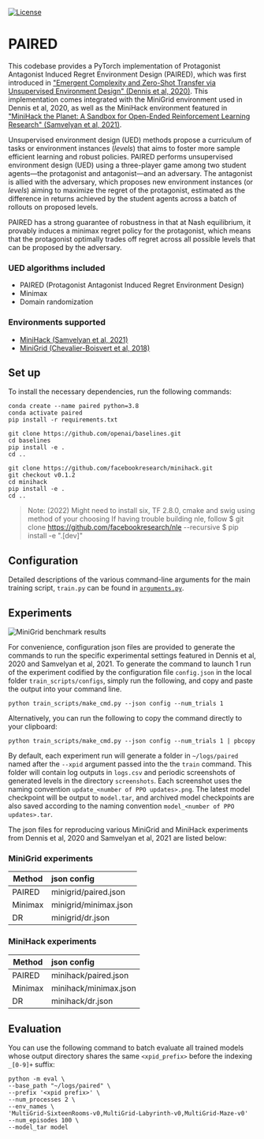 [![License](https://img.shields.io/badge/License-Apache%202.0-blue.svg)](https://opensource.org/licenses/Apache-2.0)

# PAIRED

This codebase provides a PyTorch implementation of Protagonist Antagonist Induced Regret Environment Design (PAIRED), which was first introduced in ["Emergent Complexity and Zero-Shot Transfer via Unsupervised Environment Design" (Dennis et al, 2020)](https://arxiv.org/abs/2012.02096). This implementation comes integrated with the MiniGrid environment used in Dennis et al, 2020, as well as the MiniHack environment featured in  ["MiniHack the Planet: A Sandbox for Open-Ended Reinforcement Learning Research" (Samvelyan et al, 2021)](https://openreview.net/forum?id=skFwlyefkWJ).

Unsupervised environment design (UED) methods propose a curriculum of tasks or environment instances (*levels*) that aims to foster more sample efficient learning and robust policies. PAIRED performs unsupervised environment design (UED) using a three-player game among two student agents—the protagonist and antagonist—and an adversary. The antagonist is allied with the adversary, which proposes new environment instances (or *levels*) aiming to maximize the regret of the protagonist, estimated as the difference in returns achieved by the student agents across a batch of rollouts on proposed levels.

PAIRED has a strong guarantee of robustness in that at Nash equilibrium, it provably induces a minimax regret policy for the protagonist, which means that the protagonist optimally trades off regret across all possible levels that can be proposed by the adversary.

### UED algorithms included

- PAIRED (Protagonist Antagonist Induced Regret Environment Design)
- Minimax
- Domain randomization

### Environments supported

- [MiniHack (Samvelyan et al, 2021)](https://github.com/facebookresearch/minihack)
- [MiniGrid (Chevalier-Boisvert et al, 2018)](https://github.com/maximecb/gym-minigrid)

## Set up
To install the necessary dependencies, run the following commands:

```
conda create --name paired python=3.8
conda activate paired
pip install -r requirements.txt

git clone https://github.com/openai/baselines.git
cd baselines
pip install -e .
cd ..

git clone https://github.com/facebookresearch/minihack.git
git checkout v0.1.2
cd minihack
pip install -e .
cd ..
```

> Note: (2022) Might need to install six, TF 2.8.0, cmake and swig using method of your choosing
> If having trouble building nle, follow
> $ git clone https://github.com/facebookresearch/nle --recursive
> $ pip install -e ".[dev]"

## Configuration
Detailed descriptions of the various command-line arguments for the main training script, `train.py` can be found in [`arguments.py`](https://github.com/ucl-dark/paired/blob/master/arguments.py).

## Experiments
![MiniGrid benchmark results](docs/minigrid-benchmark.png)

For convenience, configuration json files are provided to generate the commands to run the specific experimental settings featured in Dennis et al, 2020 and Samvelyan et al, 2021. To generate the command to launch 1 run of the experiment codified by the configuration file `config.json` in the local folder `train_scripts/configs`, simply run the following, and copy and paste the output into your command line.
```shell
python train_scripts/make_cmd.py --json config --num_trials 1
```

Alternatively, you can run the following to copy the command directly to your clipboard:

```shell
python train_scripts/make_cmd.py --json config --num_trials 1 | pbcopy
```

By default, each experiment run will generate a folder in `~/logs/paired` named after the `--xpid` argument passed into the the `train` command. This folder will contain log outputs in `logs.csv` and periodic screenshots of generated levels in the directory `screenshots`. Each screenshot uses the naming convention `update_<number of PPO updates>.png`. The latest model checkpoint will be output to `model.tar`, and archived model checkpoints are also saved according to the naming convention `model_<number of PPO updates>.tar`.

The json files for reproducing various MiniGrid and MiniHack experiments from Dennis et al, 2020 and Samvelyan et al, 2021 are listed below:

### MiniGrid experiments

| Method        | json config  |
| ------------- |:-------------|
| PAIRED| minigrid/paired.json |
| Minimax |minigrid/minimax.json|
| DR | minigrid/dr.json |

### MiniHack experiments
| Method        | json config  |
| ------------- |:-------------|
| PAIRED | minihack/paired.json |
| Minimax | minihack/minimax.json |
| DR | minihack/dr.json |

## Evaluation
You can use the following command to batch evaluate all trained models whose output directory shares the same `<xpid_prefix>` before the indexing `_[0-9]+` suffix:

```shell
python -m eval \
--base_path "~/logs/paired" \
--prefix '<xpid prefix>' \
--num_processes 2 \
--env_names \
'MultiGrid-SixteenRooms-v0,MultiGrid-Labyrinth-v0,MultiGrid-Maze-v0'
--num_episodes 100 \
--model_tar model
```
